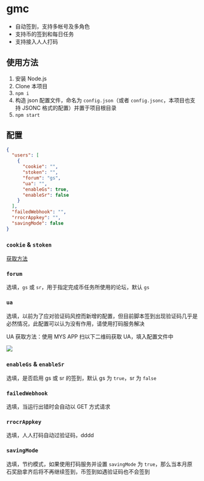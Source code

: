 # gmc

- 自动签到，支持多帐号及多角色
- 支持币的签到和每日任务
- 支持接入人人打码

## 使用方法

1. 安装 Node.js
2. Clone 本项目
3. `npm i`
4. 构造 json 配置文件，命名为 `config.json`（或者 `config.jsonc`，本项目也支持 JSONC 格式的配置）并置于项目根目录
5. `npm start`

## 配置

```json
{
  "users": [
    {
      "cookie": "",
      "stoken": "",
      "forum": "gs",
      "ua": "",
      "enableGs": true,
      "enableSr": false
    }
  ],
  "failedWebhook": "",
  "rrocrAppkey": "",
  "savingMode": false
}
```

### `cookie` & `stoken`

[获取方法](https://gist.github.com/Tsuk1ko/58518d7ac96d71a4173fbbf187a00ce1)

### `forum`

选填，`gs` 或 `sr`，用于指定完成币任务所使用的论坛，默认 `gs`

### `ua`

选填，以前为了应对验证码风控而新增的配置，但目前脚本签到出现验证码几乎是必然情况，此配置可以认为没有作用，请使用打码服务解决

UA 获取方法：使用 MYS APP 扫以下二维码获取 UA，填入配置文件中

[![](https://user-images.githubusercontent.com/24877906/188344519-8b969898-6071-4642-9da2-27c64149f76b.png)](https://tool.ip138.com/useragent/)

### `enableGs` & `enableSr`

选填，是否启用 gs 或 sr 的签到，默认 gs 为 `true`，sr 为 `false`

### `failedWebhook`

选填，当运行出错时会自动以 GET 方式请求

### `rrocrAppkey`

选填，人人打码自动过验证码，dddd

### `savingMode`

选填，节约模式，如果使用打码服务并设置 `savingMode` 为 `true`，那么当本月原石奖励拿齐后将不再继续签到，币签到如遇验证码也不会签到
